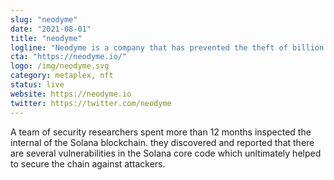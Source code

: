 ```yaml
---
slug: "neodyme"
date: "2021-08-01"
title: "neodyme"
logline: "Neodyme is a company that has prevented the theft of billion worth of assets on Solana apps."
cta: "https://neodyme.io/"
logo: /img/neodyme.svg
category: metaplex, nft
status: live
website: https://neodyme.io
twitter: https://twitter.com/neodyme
---
```


A team of security researchers spent more than 12 months inspected the internal of the Solana blockchain. they discovered and reported that there are several vulnerabilities in the Solana core code which unltimately helped to secure the chain against attackers.

